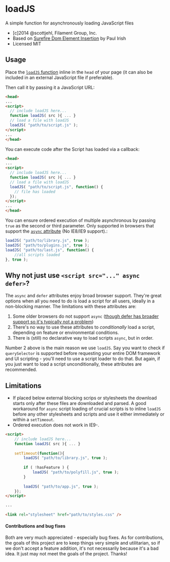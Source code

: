 loadJS
======

A simple function for asynchronously loading JavaScript files
- [c]2014 @scottjehl, Filament Group, Inc.
- Based on [Surefire Dom Element Insertion](http://www.paulirish.com/2011/surefire-dom-element-insertion/) by Paul Irish
- Licensed MIT

## Usage

Place the [`loadJS` function](https://github.com/filamentgroup/loadJS/blob/master/loadJS.js) inline in the `head` of your page (it can also be included in an external JavaScript file if preferable).

Then call it by passing it a JavaScript URL:

``` html
<head>
...
<script>
  // include loadJS here...
  function loadJS( src ){ ... }
  // load a file with loadJS
  loadJS( "path/to/script.js" );
</script>
...
</head>
```

You can execute code after the Script has loaded via a callback:

``` html
<head>
...
<script>
  // include loadJS here...
  function loadJS( src ){ ... }
  // load a file with loadJS
  loadJS( "path/to/script.js", function() {
    // file has loaded
  });
</script>
...
</head>
```

You can ensure ordered execution of multiple asynchronous by passing `true` as the second or third parameter. Only supported in browsers that support the [`async` attribute](http://caniuse.com/#search=async) (No IE8/IE9 support).:

```js
loadJS( "path/to/library.js", true );
loadJS( "path/to/plugins.js", true );
loadJS( "path/to/last.js", function() {
	//all scripts loaded
}, true );
```

## Why not just use `<script src="..." async defer>`?

The `async` and `defer` attributes enjoy broad browser support. They're great options when all you need to do is load a script for all users, ideally in a non-blocking manner. The limitations with these attributes are: 

1. Some older browsers do not support `async` ([though defer has broader support so it's typically not a problem](https://www.igvita.com/2014/05/20/script-injected-async-scripts-considered-harmful/))
2. There's no way to use these attributes to *conditionally* load a script, depending on feature or environmental conditions.
3. There is (still) no declarative way to load scripts `async`, but in order. 

Number 2 above is the main reason we use `loadJS`. Say you want to check if `querySelector` is supported before requesting your entire DOM framework and UI scripting - you'll need to use a script loader to do that. But again, if you just want to load a script unconditionally, these attributes are recommended.

## Limitations

* If placed below external blocking scrips or stylesheets the download starts only after these files are downloaded and parsed. A good workaround for `async` script loading of crucial scripts is to inline `loadJS` before any other stylesheets and scripts and use it either immediately or within a `setTimeout`.
* Ordered execution does not work in IE9-.

```html
<script>
	// include loadJS here...
	function loadJS( src ){ ... }
	
	setTimeout(function(){
		loadJS( "path/to/library.js", true );
		
		if ( !hasFeature ) {
			loadJS( "path/to/polyfill.js", true );
		}
		
		loadJS( "path/to/app.js", true );
	});
</script>

...
 
<link rel="stylesheet" href="path/to/styles.css" />
```

#### Contributions and bug fixes

Both are very much appreciated - especially bug fixes. As for contributions, the goals of this project are to keep things very simple and utilitarian, so if we don't accept a feature addition, it's not necessarily because it's a bad idea. It just may not meet the goals of the project. Thanks!
